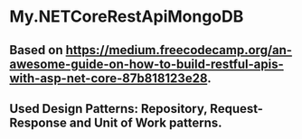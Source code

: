 # My.NETCoreRestApiMongoDB

## Based on https://medium.freecodecamp.org/an-awesome-guide-on-how-to-build-restful-apis-with-asp-net-core-87b818123e28.

## Used Design Patterns: Repository, Request-Response and Unit of Work patterns.
